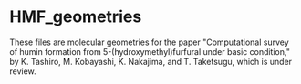 # HMF_geometries
These files are molecular geometries for the paper "Computational survey of humin formation from 5-(hydroxymethyl)furfural under basic condition," by K. Tashiro, M. Kobayashi, K. Nakajima, and T. Taketsugu, which is under review.
